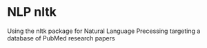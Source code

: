 # NLP nltk
 Using the nltk package for Natural Language Precessing targeting a database of PubMed research papers
